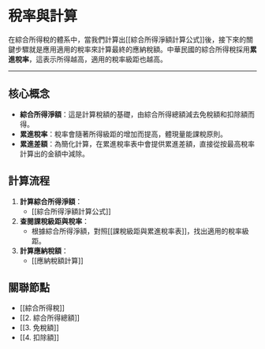 # 稅率與計算

在綜合所得稅的體系中，當我們計算出[[綜合所得淨額計算公式]]後，接下來的關鍵步驟就是應用適用的稅率來計算最終的應納稅額。中華民國的綜合所得稅採用**累進稅率**，這表示所得越高，適用的稅率級距也越高。

---

## 核心概念

-   **綜合所得淨額**：這是計算稅額的基礎，由綜合所得總額減去免稅額和扣除額而得。
-   **累進稅率**：稅率會隨著所得級距的增加而提高，體現量能課稅原則。
-   **累進差額**：為簡化計算，在累進稅率表中會提供累進差額，直接從按最高稅率計算出的金額中減除。

## 計算流程

1.  **計算綜合所得淨額**：
    -   [[綜合所得淨額計算公式]]
2.  **查閱課稅級距與稅率**：
    -   根據綜合所得淨額，對照[[課稅級距與累進稅率表]]，找出適用的稅率級距。
3.  **計算應納稅額**：
    -   [[應納稅額計算]]

## 關聯節點
- [[綜合所得稅]]
- [[2. 綜合所得總額]]
- [[3. 免稅額]]
- [[4. 扣除額]]
